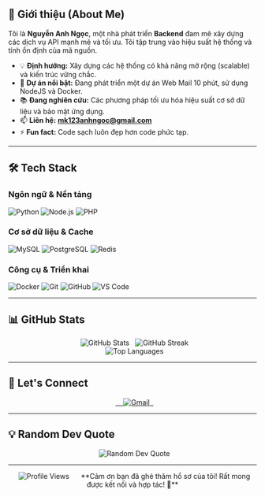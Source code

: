 ## 🚀 Giới thiệu (About Me)

Tôi là **Nguyễn Anh Ngọc**, một nhà phát triển **Backend** đam mê xây dựng các dịch vụ API mạnh mẽ và tối ưu. Tôi tập trung vào hiệu suất hệ thống và tính ổn định của mã nguồn.

- 💡 **Định hướng:** Xây dựng các hệ thống có khả năng mở rộng (scalable) và kiến trúc vững chắc.
- 🎯 **Dự án nổi bật:** Đang phát triển một dự án Web Mail 10 phút, sử dụng NodeJS và Docker.
- 📚 **Đang nghiên cứu:** Các phương pháp tối ưu hóa hiệu suất cơ sở dữ liệu và bảo mật ứng dụng.
- 📫 **Liên hệ:** **mk123anhngoc@gmail.com**
- ⚡ **Fun fact:** Code sạch luôn đẹp hơn code phức tạp.

---

## 🛠️ Tech Stack

### Ngôn ngữ & Nền tảng
![Python](https://img.shields.io/badge/Python-3776AB?style=for-the-badge&logo=python&logoColor=white)
![Node.js](https://img.shields.io/badge/Node.js-339933?style=for-the-badge&logo=node.js&logoColor=white)
![PHP](https://img.shields.io/badge/PHP-777BB4?style=for-the-badge&logo=php&logoColor=white)

### Cơ sở dữ liệu & Cache
![MySQL](https://img.shields.io/badge/MySQL-4479A1?style=for-the-badge&logo=mysql&logoColor=white)
![PostgreSQL](https://img.shields.io/badge/PostgreSQL-316192?style=for-the-badge&logo=postgresql&logoColor=white)
![Redis](https://img.shields.io/badge/redis-%23DC382D.svg?style=for-the-badge&logo=redis&logoColor=white)

### Công cụ & Triển khai
![Docker](https://img.shields.io/badge/docker-%230db7ed.svg?style=for-the-badge&logo=docker&logoColor=white)
![Git](https://img.shields.io/badge/git-%23F05032.svg?style=for-the-badge&logo=git&logoColor=white)
![GitHub](https://img.shields.io/badge/github-%23121011.svg?style=for-the-badge&logo=github&logoColor=white)
![VS Code](https://img.shields.io/badge/VS%20Code-007ACC?style=for-the-badge&logo=visual-studio-code&logoColor=white)

---

## 📊 GitHub Stats

<div align="center">
  <img src="https://github-readme-stats.vercel.app/api?username=hinataloli&theme=dark&hide_border=false&include_all_commits=true&count_private=true" alt="GitHub Stats" />
  <img src="https://github-readme-streak-stats.herokuapp.com/?user=hinataloli&theme=dark&hide_border=false" alt="GitHub Streak" />
</div>

<div align="center">
  <img src="https://github-readme-stats.vercel.app/api/top-langs/?username=hinataloli&theme=dark&hide_border=false&include_all_commits=true&layout=compact" alt="Top Languages" />
</div>

---

## 🤝 Let's Connect

<div align="center">
  <a href="mailto:mk123anhngoc@gmail.com">
    <img src="https://img.shields.io/badge/Gmail-D14836?style=for-the-badge&logo=gmail&logoColor=white" alt="Gmail"/>
  </a>
</div>

---

## 💡 Random Dev Quote

<div align="center">
  <img src="https://quotes-github-readme.vercel.app/api?type=horizontal&theme=dark" alt="Random Dev Quote"/>
</div>

---

<div align="center">
  <img src="https://komarev.com/ghpvc/?username=hinataloli&style=flat-square&color=blue" alt="Profile Views"/>
  
  **Cảm ơn bạn đã ghé thăm hồ sơ của tôi! Rất mong được kết nối và hợp tác! 🚀**
</div>
